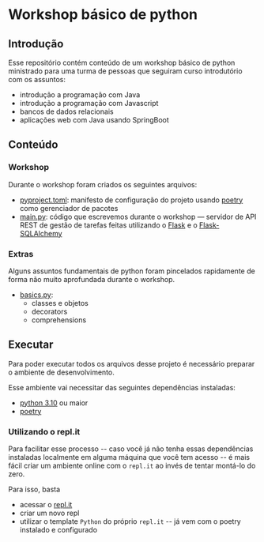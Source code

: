 # Workshop básico de python

## Introdução

Esse repositório contém conteúdo de um workshop básico de python ministrado para uma turma de pessoas que seguiram curso introdutório com os assuntos:
- introdução a programação com Java
- introdução a programação com Javascript
- bancos de dados relacionais
- aplicações web com Java usando SpringBoot

## Conteúdo

### Workshop

Durante o workshop foram criados os seguintes arquivos:
- [pyproject.toml](./pyproject.toml): manifesto de configuração do projeto usando [poetry](https://python-poetry.org/) como gerenciador de pacotes
- [main.py](./main.py): código que escrevemos durante o workshop — servidor de API REST de gestão de tarefas feitas utilizando o [Flask](https://flask.palletsprojects.com/en/2.2.x/) e o [Flask-SQLAlchemy](https://flask-sqlalchemy.palletsprojects.com/en/3.0.x/)

### Extras

Alguns assuntos fundamentais de python foram pincelados rapidamente de forma não muito aprofundada durante o workshop.

- [basics.py](./basics.py):
    - classes e objetos
    - decorators
    - comprehensions

## Executar

Para poder executar todos os arquivos desse projeto é necessário preparar o ambiente de desenvolvimento.

Esse ambiente vai necessitar das seguintes dependências instaladas:
- [python 3.10](https://www.python.org/downloads/release/python-3100/) ou maior
- [poetry](https://python-poetry.org/)

### Utilizando o repl.it

Para facilitar esse processo -- caso você já não tenha essas dependências instaladas localmente em alguma máquina que você tem acesso -- é mais fácil criar um ambiente online com o `repl.it` ao invés de tentar montá-lo do zero.

Para isso, basta
- acessar o [repl.it](https://replit.com/)
- criar um novo repl
- utilizar o template `Python` do próprio `repl.it` -- já vem com o poetry instalado e configurado